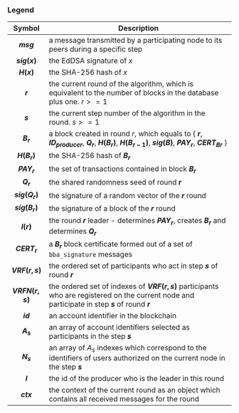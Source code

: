 ### Legend

|      Symbol      | Description                                                                                                                                                                 |
| :--------------: | --------------------------------------------------------------------------------------------------------------------------------------------------------------------------- |
|    **$msg$**     | a message transmitted by a participating node to its peers during a specific step                                                                                           |
|   **$sig(x)$**   | the EdDSA signature of $x$                                                                                                                                                  |
|    **$H(x)$**    | the SHA-256 hash of $x$                                                                                                                                                     |
|     **$r$**      | the current round of the algorithm, which is equivalent to the number of blocks in the database plus one. $r >= 1$                                                          |
|     **$s$**      | the current step number of the algorithm in the round. $s >= 1$                                                                                                             |
|   **$B_{r}$**    | a block created in round $r$, which equals to { **$r$**, **$ID_{producer}$**, **$Q_{r}$**, **$H(B_{r})$**, **$H(B_{r-1})$**, **$sig(B)$**, **$PAY_{r}$**, **$CERT_{Br}$** } |
|  **$H(B_{r})$**  | the SHA-256 hash of **$B_{r}$**                                                                                                                                             |
|  **$PAY_{r}$**   | the set of transactions contained in block **$B_{r}$**                                                                                                                      |
|   **$Q_{r}$**    | the shared randomness seed of round **$r$**                                                                                                                                 |
| **$sig(Q_{r})$** | the signature of a random vector of the **$r$** round                                                                                                                       |
| **$sig(B_{r})$** | the signature of a block of the **$r$** round                                                                                                                               |
|    **$l(r)$**    | the round **$r$** leader - determines **$PAY_{r}$**, creates **$B_{r}$** and determines **$Q_{r}$**                                                                         |
|  **$CERT_{r}$**  | a **$B_{r}$** block certificate formed out of a set of `bba_signature` messages                                                                                             |
| **$VRF(r, s)$**  | the ordered set of participants who act in step **$s$** of round **$r$**                                                                                                    |
| **$VRFN(r, s)$** | the ordered set of indexes of **$VRF(r, s)$** participants who are registered on the current node and participate in step **$s$** of round **$r$**                          |
|     **$id$**     | an account identifier in the blockchain                                                                                                                                     |
|    **$A_s$**     | an array of account identifiers selected as participants in the step **$s$**                                                                                                |
|    **$N_s$**     | an array of $A_s$ indexes which correspond to the identifiers of users authorized on the current node in the step **$s$**                                                   |
|     **$l$**      | the id of the producer who is the leader in this round                                                                                                                      |
|    **$ctx$**     | the context of the current round as an object which contains all received messages for the round   
